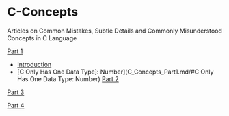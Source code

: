 # C-Concepts
Articles on Common Mistakes, Subtle Details and Commonly Misunderstood Concepts in C Language

[Part 1](https://github.com/winkeung/C-Concepts/blob/master/C_Concepts_Part1.md)
- [Introduction](C_Concepts_Part1.md/#Introduction)
- [C Only Has One Data Type]\: Number](C_Concepts_Part1.md/#C Only Has One Data Type: Number)
[Part 2](C_Concepts_Part2.md)

[Part 3](https://github.com/winkeung/C-Concepts/blob/master/C_Concepts_Part3.md)

[Part 4](https://github.com/winkeung/C-Concepts/blob/master/C_Concepts_Part4.md)
